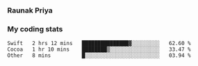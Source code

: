 ### Raunak Priya

### My coding stats

<!--START_SECTION:waka-->
```text
Swift   2 hrs 12 mins   ███████████████▓░░░░░░░░░   62.60 % 
Cocoa   1 hr 10 mins    ████████▒░░░░░░░░░░░░░░░░   33.47 % 
Other   8 mins          █░░░░░░░░░░░░░░░░░░░░░░░░   03.94 % 
```
<!--END_SECTION:waka-->
